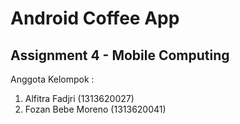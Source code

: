 # Android Coffee App
## Assignment 4 - Mobile Computing

Anggota Kelompok :
1. Alfitra Fadjri (1313620027)
2. Fozan Bebe Moreno (1313620041)
